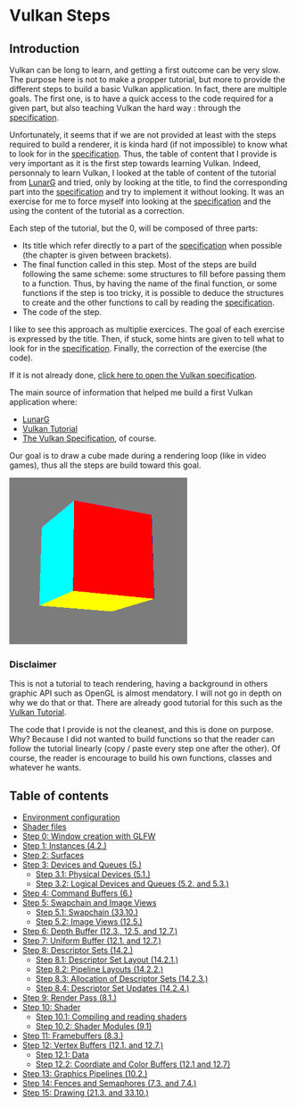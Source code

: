 # **Vulkan Steps**

## **Introduction**

Vulkan can be long to learn, and getting a first outcome can be very slow. The purpose here is not to make a propper tutorial, but more to provide the different steps to build a basic Vulkan application. In fact, there are multiple goals. The first one, is to have a quick access to the code required for a given part, but also teaching Vulkan the hard way : through the [specification](https://registry.khronos.org/vulkan/specs/1.3-extensions/html/index.html).

Unfortunately, it seems that if we are not provided at least with the steps required to build a renderer, it is kinda hard (if not impossible) to know what to look for in the [specification](https://registry.khronos.org/vulkan/specs/1.3-extensions/html/index.html). Thus, the table of content that I provide is very important as it is the first step towards learning Vulkan. Indeed, personnaly to learn Vulkan, I looked at the table of content of the tutorial from [LunarG](https://vulkan.lunarg.com/doc/view/1.2.154.1/windows/tutorial/html/index.html) and tried, only by looking at the title, to find the corresponding part into the [specification](https://registry.khronos.org/vulkan/specs/1.3-extensions/html/index.html) and try to implement it without looking. It was an exercise for me to force myself into looking at the [specification](https://registry.khronos.org/vulkan/specs/1.3-extensions/html/index.html) and the using the content of the tutorial as a correction.

Each step of the tutorial, but the 0, will be composed of three parts:
 - Its title which refer directly to a part of the [specification](https://registry.khronos.org/vulkan/specs/1.3-extensions/html/index.html) when possible (the chapter is given between brackets).
 - The final function called in this step. Most of the steps are build following the same scheme: some structures to fill before passing them to a function. Thus, by having the name of the final function, or some functions if the step is too tricky, it is possible to deduce the structures to create and the other functions to call by reading the [specification](https://registry.khronos.org/vulkan/specs/1.3-extensions/html/index.html).
 - The code of the step.

 I like to see this approach as multiplie exercices. The goal of each exercise is expressed by the title. Then, if stuck, some hints are given to tell what to look for in the [specification](https://registry.khronos.org/vulkan/specs/1.3-extensions/html/index.html). Finally, the correction of the exercise (the code).

If it is not already done, [click here to open the Vulkan specification](https://registry.khronos.org/vulkan/specs/1.3-extensions/html/index.html).

The main source of information that helped me build a first Vulkan application where:
 - [LunarG](https://vulkan.lunarg.com/doc/view/1.2.154.1/windows/tutorial/html/index.html)
 - [Vulkan Tutorial](https://vulkan-tutorial.com/)
 - [The Vulkan Specification](https://registry.khronos.org/vulkan/specs/1.3-extensions/html/index.html), of course.

Our goal is to draw a cube made during a rendering loop (like in video games), thus all the steps are build toward this goal.

![3D Cube](Img/cube.png "3D Cube")

### **Disclaimer**
This is not a tutorial to teach rendering, having a background in others graphic API such as OpenGL is almost mendatory. I will not go in depth on why we do that or that. There are already good tutorial for this such as the [Vulkan Tutorial](https://vulkan-tutorial.com/).

The code that I provide is not the cleanest, and this is done on purpose. Why? Because I did not wanted to build functions so that the reader can follow the tutorial linearly (copy / paste every step one after the other). Of course, the reader is encourage to build his own functions, classes and whatever he wants.

## **Table of contents**

 - [Environment configuration](Tutorial/environment_configuration.md)
 - [Shader files](Tutorial/shader_files.md)
 - [Step 0: Window creation with GLFW](Tutorial/context_initialisation_with_GLFW.md)
 - [Step 1: Instances (4.2.)](Tutorial/instance.md)
 - [Step 2: Surfaces](Tutorial/surface.md)
 - [Step 3: Devices and Queues (5.)](Tutorial/devices_and_queues.md)
    - [Step 3.1: Physical Devices (5.1.)](Tutorial/physical_devices.md)
    - [Step 3.2: Logical Devices and Queues (5.2. and 5.3.)](Tutorial/logical_devices_and_queues.md)
 - [Step 4: Command Buffers (6.)](Tutorial/command_buffers.md)
 - [Step 5: Swapchain and Image Views](Tutorial/swapchain_and_image_views.md)
    - [Step 5.1: Swapchain (33.10.)](Tutorial/swapchain.md)
    - [Step 5.2: Image Views (12.5.)](Tutorial/image_views.md)
 - [Step 6: Depth Buffer (12.3., 12.5. and 12.7.)](Tutorial/depth_buffer.md)
 - [Step 7: Uniform Buffer (12.1. and 12.7.)](Tutorial/uniform_buffer.md)
 - [Step 8: Descriptor Sets (14.2.)](Tutorial/descriptor_sets.md)
    - [Step 8.1: Descriptor Set Layout (14.2.1.)](Tutorial/descriptor_set_layout.md)
    - [Step 8.2: Pipeline Layouts (14.2.2.)](Tutorial/pipeline_layouts.md)
    - [Step 8.3: Allocation of Descriptor Sets (14.2.3.)](Tutorial/allocation_of_descriptor_sets.md)
    - [Step 8.4: Descriptor Set Updates (14.2.4.)](Tutorial/descriptor_set_updates.md)
 - [Step 9: Render Pass (8.1.)](Tutorial/render_pass.md)
 - [Step 10: Shader](Tutorial/shader.md)
    - [Step 10.1: Compiling and reading shaders](Tutorial/compiling_and_reading_shaders.md)
    - [Step 10.2: Shader Modules (9.1)](Tutorial/shader_modules.md)
 - [Step 11: Framebuffers (8.3.)](Tutorial/framebuffers.md)
 - [Step 12: Vertex Buffers (12.1. and 12.7.)](Tutorial/vertex_buffers.md)
    - [Step 12.1: Data](Tutorial/data.md)
    - [Step 12.2: Coordiate and Color Buffers (12.1 and 12.7)](Tutorial/coordinate_and_color_buffers.md)
 - [Step 13: Graphics Pipelines (10.2.)](Tutorial/graphics_pipelines.md)
 - [Step 14: Fences and Semaphores (7.3. and 7.4.)](Tutorial/fences_and_semaphores.md)
 - [Step 15: Drawing (21.3. and 33.10.)](Tutorial/drawing.md)